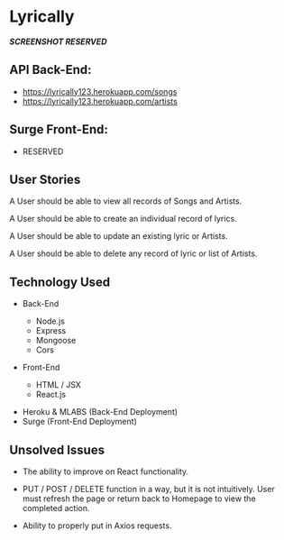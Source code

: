 # Lyrically

***SCREENSHOT RESERVED***

## API Back-End:

- https://lyrically123.herokuapp.com/songs
- https://lyrically123.herokuapp.com/artists

## Surge Front-End:

- RESERVED

## User Stories

A User should be able to view all records of Songs and Artists.

A User should be able to create an individual record of lyrics.

A User should be able to update an existing lyric or Artists.

A User should be able to delete any record of lyric or list of Artists.

## Technology Used

- Back-End

  - Node.js
  - Express
  - Mongoose
  - Cors

- Front-End

  - HTML / JSX
  - React.js

* Heroku & MLABS (Back-End Deployment)
* Surge (Front-End Deployment)

## Unsolved Issues

- The ability to improve on React functionality.

- PUT / POST / DELETE function in a way, but it is not intuitively. User must refresh the page or return back to Homepage to view the completed action.

- Ability to properly put in Axios requests.